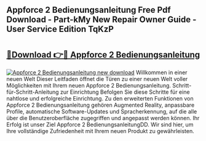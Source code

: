 ## Appforce 2 Bedienungsanleitung Free Pdf Download - Part-kMy New Repair Owner Guide - User Service Edition TqKzP

# <h2><a href="http://df4b2c8.blite.top/?on=Appforce+2+Bedienungsanleitung">🔗Download 👉🔴 Appforce 2 Bedienungsanleitung</a></h2>

[![Appforce 2 Bedienungsanleitung new download](https://i.imgur.com/lujVjoI.png)](http://df4b2c8.blite.top/?on=Appforce+2+Bedienungsanleitung)
Willkommen in einer neuen Welt Dieser Leitfaden öffnet die Türen zu einer neuen Welt voller Möglichkeiten mit Ihrem neuen Appforce 2 Bedienungsanleitung. Schritt-für-Schritt-Anleitung zur Einrichtung Befolgen Sie diese Schritte für eine nahtlose und erfolgreiche Einrichtung. Zu den erweiterten Funktionen von Appforce 2 Bedienungsanleitung gehören Augmented Reality, anpassbare Profile, automatische Software-Updates und Spracherkennung, auf die alle über die Benutzeroberfläche zugegriffen und angepasst werden können. Ihr Erfolg ist unser Ziel Appforce 2 BedienungsanleitungDD. Wir sind hier, um Ihre vollständige Zufriedenheit mit Ihrem neuen Produkt zu gewährleisten.
